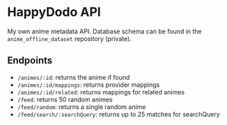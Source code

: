 # HappyDodo API

My own anime metadata API. Database schema can be found in the `anime_offline_dataset` repository (private).

## Endpoints

- `/animes/:id`: returns the anime if found
- `/animes/:id/mappings`: returns provider mappings
- `/animes/:id/related`: returns mappings for related animes
- `/feed`: returns 50 random animes
- `/feed/random`: returns a single random anime
- `/feed/search/:searchQuery`: returns up to 25 matches for searchQuery

